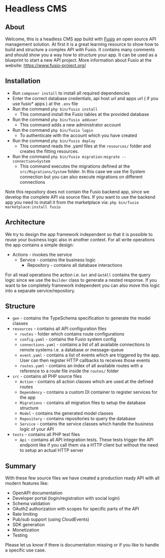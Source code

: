 
# Headless CMS

## About

Welcome, this is a headless CMS app build with [Fusio](https://github.com/apioo/fusio) an open source API management
solution. At first it is a great learning resource to show how to build and structure a complex API with Fusio. It
contains many comments and should show you a way how to structure your app. It can be used as a blueprint to start a new
API project. More information about Fusio at the website: https://www.fusio-project.org/

## Installation

* Run `composer install` to install all required dependencies
* Enter the correct database credentials, api host url and apps url ( if you use fusio* apps ) at the `.env` file
* Run the command `php bin/fusio install`
  * This command install the Fusio tables at the provided database
* Run the command `php bin/fusio adduser`
  * This command adds a new administrator account
* Run the command `php bin/fusio login`
  * To authenticate with the account which you have created
* Run the command `php bin/fusio deploy`
  * This command reads the .yaml files at the `resources/` folder and creates the fitting resources.
* Run the command `php bin/fusio migration:migrate --connection=System`
  * This command executes the migrations defined at the `src/Migrations/System` folder. In this case we use the System
    connection but you can also execute migrations on different connections 

Note this repository does not contain the Fusio backend app, since we develop the complete API via source files. If you
want to use the backend app you need to install it from the marketplace via: `php bin/fusio marketplace:install fusio`

## Architecture

We try to design the app framework independent so that it is possible to reuse your business logic also in another
context. For all write operations the app contains a simple design:

* Actions - invokes the service
  * Service - contains the business logic
    * Repository - contains all database interactions

For all read operations the action i.e. `Get` and `GetAll` contains the query logic since we use the 
`Builder` class to generate a nested response. If you want to be completely framework independent you can
also move this logic into a separate service/repository.

## Structure

* `gen` - contains the TypeSchema specification to generate the model classes
* `resources` - contains all API configuration files
  * `routes` - folder which contains route configurations
  * `config.yaml` - contains the Fusio system config
  * `connections.yaml` - contains a list of all available connections to remote systems i.e. a database or message-queue
  * `event.yaml` - contains a list of events which are triggered by the app. User can then register HTTP callbacks to receives those events
  * `routes.yaml` - contains an index of all available routes with a reference to a route file inside the `routes/` folder
* `src` - contains all PHP source files
  * `Action` - contains all action classes which are used at the defined routes
  * `Dependency` - contains a custom DI container to register services for the app
  * `Migrations` - contains all migration files to setup the database structure
  * `Model` - contains the generated model classes
  * `Repository` - contains repositories to query the database
  * `Service` - contains the service classes which handle the business logic of your API
* `tests` - contains all PHP test files
  * `Api` - contains all API integration tests. These tests trigger the API endpoint like if you call them via a HTTP client but without the need to setup an actual HTTP server

## Summary

With these few source files we have created a production ready API with all modern features like:

* OpenAPI documentation
* Developer portal (login/registration with social login)
* Schema validation
* OAuth2 authorization with scopes for specific parts of the API
* Rate limiting
* Pub/sub support (using CloudEvents)
* SDK generation
* Monetization
* Testing

Please let us know if there is documentation missing or if you like to handle a specific use case.
